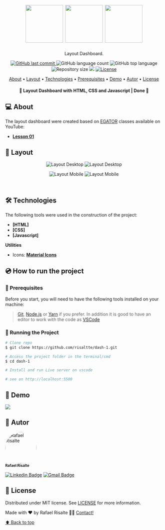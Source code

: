 <h1 align="center" id="project_name">
  <br />          
    <img height="120" width="120" src="https://cdn.jsdelivr.net/gh/devicons/devicon/icons/html5/html5-original.svg" />
    <img height="120" width="120" src="https://cdn.jsdelivr.net/gh/devicons/devicon/icons/css3/css3-original.svg" />
    <img height="120" width="120" src="https://cdn.jsdelivr.net/gh/devicons/devicon/icons/javascript/javascript-original.svg" /> 
  <br />
</h1>

<p align="center">
  Layout Dashboard.
</p>

<p align="center">
  <!-- GitHub last commit -->
  <a href="https://github.com/risaltte/dash-1/commits/master">
    <img alt="GitHub last commit" src="https://img.shields.io/github/last-commit/risaltte/dash-1?color=81D8F7">
  </a>
  <!-- GitHub language count -->
  <img alt="GitHub language count" src="https://img.shields.io/github/languages/count/risaltte/dash-1?color=81D8F7">
  <!-- GitHub top language -->
  <img alt="GitHub top language" src="https://img.shields.io/github/languages/top/risaltte/dash-1?color=81D8F7">
  <!-- Repository size -->
  <img alt="Repository size" src="https://img.shields.io/github/repo-size/risaltte/dash-1?color=81D8F7">
  <!-- Repository status -->
  <img src="https://www.repostatus.org/badges/latest/unsupported.svg">
  <!-- Link repo -->
  <a href="https://github.com/risaltte/dash-1/blob/master/LICENSE">
    <img src="https://img.shields.io/github/license/risaltte/dash-1?color=81D8F7" alt="License">
  </a>
</p>

<p align="center">
 <a href="#about">About</a> •
 <a href="#layout">Layout</a> • 
 <a href="#technologies">Technologies</a> • 
 <a href="#prerequisites">Prerequisites</a> •
 <a href="#demo">Demo</a> •
 <a href="#author">Autor</a> • 
 <a href="#license">License</a>
</p>

<h4 align="center">
  	🚧 Layout Dashboard with HTML, CSS and Javascript | Done 🚧
</h4>

<h2 id="about">
💻 About
</h2>

The layout dashboard were created based on <a href="https://www.youtube.com/@EGATORTUTORIALS">EGATOR</a> classes available on YouTube:
- **[Lesson 01](https://www.youtube.com/watch?v=BOF79TAIkYQ&ab_channel=EGATOR)**

<h2 id="layout">🎨 Layout</h2>

<p align="center">
  <img src=".github/img/desktop-1.png" alt="Layout Desktop">
  <img src=".github/img/desktop-2.png" alt="Layout Desktop">
</p>

<p align="center">
  <img src=".github/img/mobile-1.png" alt="Layout Mobile">
  <img src=".github/img/mobile-2.png" alt="Layout Mobile">
</p>

<br />
<h2 id="technologies">🛠 Technologies</h2>

The following tools were used in the construction of the project:

- **[HTML]**
- **[CSS]**
- **[Javascript]**

**Utilities**

- Icons: **[Material Icons](https://developers.google.com/fonts/docs/material_icons?hl=pt-br)**

<h2 id="prerequisites">💿 How to run the project</h2>

### 🧰 Prerequisites

Before you start, you will need to have the following tools installed on your machine:

> [Git](https://git-scm.com), [Node.js](https://nodejs.org/en/) or [Yarn](https://yarnpkg.com/) if you prefer.
> In addition it is good to have an editor to work with the code as [VSCode](https://code.visualstudio.com/)

### 🧭 Running the Project

```bash
# Clone repo
$ git clone https://github.com/risaltte/dash-1.git

# Access the project folder in the terminal/cmd
$ cd dash-1

# Install and run Live server on vscode

# see on http://localhost:5500

```

<h2 id="demo">🧪 Demo</h2>
<a href="https://dash-1-five.vercel.app" target="_blank">
<!-- Link externo ou local(.github). -->
  <img src=".github/img/vercel_button.png">  
</a>

<h2 id="author">🦸 Autor</h2>
<a href="https://github.com/risaltte">
 <img style="border-radius: 50%;" src="https://avatars.githubusercontent.com/u/38223948?v=4" width="100px;" alt="Rafael Risalte"/>
 <br />
 <sub><b>Rafael Risalte</b></sub></a>

[![Linkedin Badge](https://img.shields.io/badge/-Linkedin-blue?style=flat-square&logo=Linkedin&logoColor=white&link=https://www.linkedin.com/in/rafaelrisalte/)](https://www.linkedin.com/in/rafaelrisalte/)
[![Gmail Badge](https://img.shields.io/badge/-Gmail-c14438?style=flat-square&logo=Gmail&logoColor=white&link=mailto:risaltte@gmail.com)](mailto:risaltte@gmail.com)

<h2 id="license">📝 License</h2>

Distributed under MIT license. See [LICENSE](LICENSE) for more information.

Made with ❤️ by Rafael Risalte 👋🏽 [Contact!](https://www.linkedin.com/in/rafaelrisalte/)

[⬆ Back to top](#project_name)<br />
